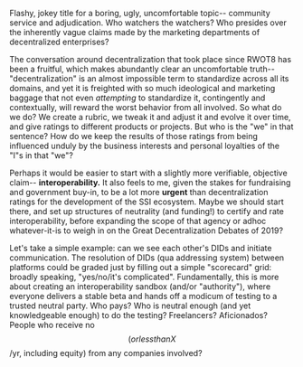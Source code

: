 Flashy, jokey title for a boring, ugly, uncomfortable topic-- community service and adjudication.  Who watchers the watchers?  Who presides over the inherently vague claims made by the marketing departments of decentralized enterprises?

The conversation around decentralization that took place since RWOT8 has been a fruitful, which makes abundantly clear an uncomfortable truth-- "decentralization" is an almost impossible term to standardize across all its domains, and yet it is freighted with so much ideological and marketing baggage that not even *attempting* to standardize it, contingently and contextually, will reward the worst behavior from all involved.  So what do we do? We create a rubric, we tweak it and adjust it and evolve it over time, and give ratings to different products or projects.  But who is the "we" in that sentence?  How do we keep the results of those ratings from being influenced unduly by the business interests and personal loyalties of the "I"s in that "we"?

Perhaps it would be easier to start with a slightly more verifiable, objective claim-- **interoperability.**  It also feels to me, given the stakes for fundraising and government buy-in, to be a lot more **urgent** than decentralization ratings for the development of the SSI ecosystem.  Maybe we should start there, and set up structures of neutrality (and funding!) to certify and rate interoperability, before expanding the scope of that agency or adhoc whatever-it-is to weigh in on the Great Decentralization Debates of 2019?

Let's take a simple example: can we see each other's DIDs and initiate communication.  The resolution of DIDs (qua addressing system) between platforms could be graded just by filling out a simple "scorecard" grid: broadly speaking, "yes/no/it's complicated".  Fundamentally, this is more about creating an interoperability sandbox (and/or "authority"), where everyone delivers a stable beta and hands off a modicum of testing to a trusted neutral party.  Who pays? Who is neutral enough (and yet knowledgeable enough) to do the testing?  Freelancers? Aficionados? People who receive no $$ (or less than X $$/yr, including equity) from any companies involved? 
